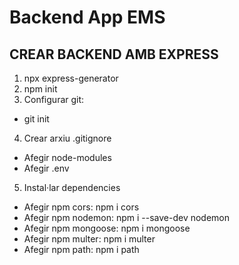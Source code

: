 # Backend App EMS

## CREAR BACKEND AMB EXPRESS
1. npx express-generator
2. npm init
3. Configurar git: 
  - git init
4. Crear arxiu .gitignore
  - Afegir node-modules
  - Afegir .env
5. Instal·lar dependencies
  - Afegir npm cors: npm i cors
  - Afegir npm nodemon: npm i --save-dev nodemon
  - Afegir npm mongoose: npm i mongoose
  - Afegir npm multer: npm i multer
  - Afegir npm path: npm i path
